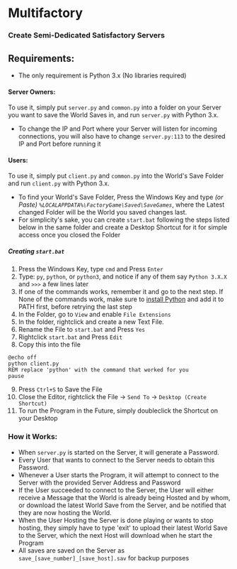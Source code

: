 # Multifactory
### Create Semi-Dedicated Satisfactory Servers

## Requirements:
- The only requirement is Python 3.x (No libraries required)

#### Server Owners:
To use it, simply put `server.py` and `common.py` into a folder on your Server you want to save the World Saves in, and run `server.py` with Python 3.x.
- To change the IP and Port where your Server will listen for incoming connections, you will also have to change `server.py:113` to the desired IP and Port before running it

#### Users:
To use it, simply put `client.py` and `common.py` into the World's Save Folder and run `client.py` with Python 3.x.
- To find your World's Save Folder, Press the Windows Key and type _(or Paste)_ _`%LOCALAPPDATA%\FactoryGame\Saved\SaveGames`_, where the Latest changed Folder will be the World you saved changes last.
- For simplicity's sake, you can create `start.bat` following the steps listed below in the same folder and create a Desktop Shortcut for it for simple access once you closed the Folder

##### Creating `start.bat`
1. Press the Windows Key, type `cmd` and Press `Enter`
2. Type: `py`, `python`, or `python3`, and notice if any of them say `Python 3.X.X` and `>>>` a few lines later
3. If one of the commands works, remember it and go to the next step. If None of the commands work, make sure to [install Python](https://www.python.org/ "Python Homepage") and add it to PATH first, before retrying the last step 
4. In the Folder, go to `View` and enable `File Extensions`
5. In the folder, rightclick and create a new Text File.
6. Rename the File to `start.bat` and Press `Yes`
7. Rightclick `start.bat` and Press `Edit`
8. Copy this into the file
```batch
@echo off
python client.py
REM replace 'python' with the command that worked for you
pause
```
9. Press `Ctrl+S` to Save the File
10. Close the Editor, rightclick the File -> `Send To` -> `Desktop (Create Shortcut)`
11. To run the Program in the Future, simply doubleclick the Shortcut on your Desktop


### How it Works:
- When `server.py` is started on the Server, it will generate a Password.
- Every User that wants to connect to the Server needs to obtain this Password.
- Whenever a User starts the Program, it will attempt to connect to the Server with the provided Server Address and Password
- If the User succeeded to connect to the Server, the User will either receive a Message that the World is already being Hosted and by whom, or download the latest World Save from the Server, and be notified that they are now hosting the World.
- When the User Hosting the Server is done playing or wants to stop hosting, they simply have to type 'exit' to upload their latest World Save to the Server, which the next Host will download when he start the Program
- All saves are saved on the Server as `save_[save_number]_[save_host].sav` for backup purposes 

